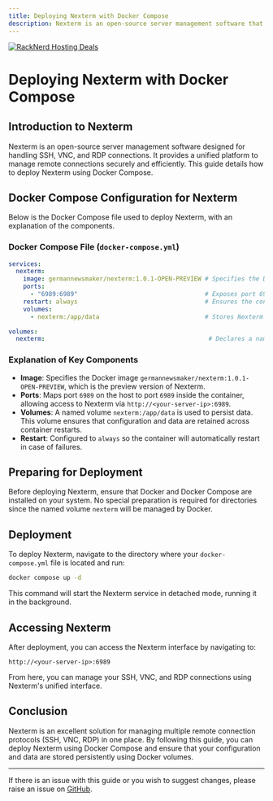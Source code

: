 ```yaml
---
title: Deploying Nexterm with Docker Compose
description: Nexterm is an open-source server management software that allows you to manage SSH, VNC, and RDP connections. This guide provides steps for deploying Nexterm using Docker Compose.
---
```

<a href="https://my.racknerd.com/aff.php?aff=5792&ref=techdox.nz" target="_blank">
    <img src="https://racknerd.com/banners/728x90.gif" alt="RackNerd Hosting Deals">
</a>

# Deploying Nexterm with Docker Compose

## Introduction to Nexterm

Nexterm is an open-source server management software designed for handling SSH, VNC, and RDP connections. It provides a unified platform to manage remote connections securely and efficiently. This guide details how to deploy Nexterm using Docker Compose.

## Docker Compose Configuration for Nexterm

Below is the Docker Compose file used to deploy Nexterm, with an explanation of the components.

### Docker Compose File (`docker-compose.yml`)

```yaml
services:
  nexterm:
    image: germannewsmaker/nexterm:1.0.1-OPEN-PREVIEW # Specifies the Docker image for Nexterm.
    ports:
      - "6989:6989"                                   # Exposes port 6989 for accessing Nexterm's interface.
    restart: always                                   # Ensures the container restarts automatically if stopped.
    volumes:
      - nexterm:/app/data                             # Stores Nexterm's data persistently.

volumes:
  nexterm:                                             # Declares a named volume for data persistence.
```

### Explanation of Key Components

- **Image**: Specifies the Docker image `germannewsmaker/nexterm:1.0.1-OPEN-PREVIEW`, which is the preview version of Nexterm.
- **Ports**: Maps port `6989` on the host to port `6989` inside the container, allowing access to Nexterm via `http://<your-server-ip>:6989`.
- **Volumes**: A named volume `nexterm:/app/data` is used to persist data. This volume ensures that configuration and data are retained across container restarts.
- **Restart**: Configured to `always` so the container will automatically restart in case of failures.

## Preparing for Deployment

Before deploying Nexterm, ensure that Docker and Docker Compose are installed on your system. No special preparation is required for directories since the named volume `nexterm` will be managed by Docker.

## Deployment

To deploy Nexterm, navigate to the directory where your `docker-compose.yml` file is located and run:

```bash
docker compose up -d
```

This command will start the Nexterm service in detached mode, running it in the background.

## Accessing Nexterm

After deployment, you can access the Nexterm interface by navigating to:

```
http://<your-server-ip>:6989
```

From here, you can manage your SSH, VNC, and RDP connections using Nexterm's unified interface.

## Conclusion

Nexterm is an excellent solution for managing multiple remote connection protocols (SSH, VNC, RDP) in one place. By following this guide, you can deploy Nexterm using Docker Compose and ensure that your configuration and data are stored persistently using Docker volumes.

---

If there is an issue with this guide or you wish to suggest changes, please raise an issue on [GitHub](https://github.com/Techdox/techdox-docs).
